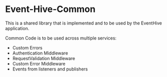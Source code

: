 # Event-Hive-Common

This is a shared library that is implemented and to be used by the EventHive application.

Common Code is to be used across multiple services:

- Custom Errors
- Authentication Middleware
- RequestValidation Middleware
- Custom Error Middleware
- Events from listeners and publishers
